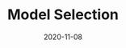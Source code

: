 ---
title: "Model Selection"
description: "A good model selection process selects a good model for us. What is a good model? How do we quantify it?"
date: "2020-11-08"
weight: 19
---